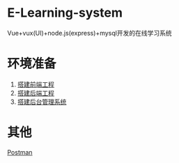 # E-Learning-system
Vue+vux(UI)+node.js(express)+mysql开发的在线学习系统

# 环境准备
1. [搭建前端工程](./learning_online/README.md)
2. [搭建后端工程](./server/README.md)
3. [搭建后台管理系统](./vue-manage-system/README.md)

# 其他
[Postman](https://blog.csdn.net/fxbin123/article/details/80428216)